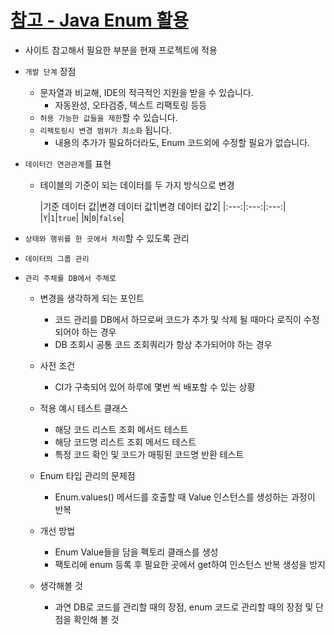 # [참고 - Java Enum 활용](https://woowabros.github.io/tools/2017/07/10/java-enum-uses.html)

- 사이트 참고해서 필요한 부분을 현재 프로젝트에 적용

- `개발 단계` 장점
	- 문자열과 비교해, IDE의 적극적인 지원을 받을 수 있습니다.
		- 자동완성, 오타검증, 텍스트 리팩토링 등등
	- `허용 가능한 값들을 제한`할 수 있습니다.
	- `리팩토링시 변경 범위가 최소화` 됩니다.
		- 내용의 추가가 필요하더라도, Enum 코드외에 수정할 필요가 없습니다.

- `데이터간 연관관계`를 표현
	- 테이블의 기준이 되는 데이터를 두 가지 방식으로 변경

	  |기준 데이터 값|변경 데이터 값1|변경 데이터 값2|
	  	          |:---:|:---:|:---:|
	  |`Y`|`1`|`true`|
	  |`N`|`0`|`false`|

- `상태와 행위를 한 곳에서 처리`할 수 있도록 관리
- `데이터의 그룹 관리`

- `관리 주체를 DB에서 주체로`
	- 변경을 생각하게 되는 포인트
		- 코드 관리를 DB에서 하므로써 코드가 추가 및 삭제 될 때마다 로직이 수정되어야 하는 경우
		- DB 조회시 공통 코드 조회쿼리가 항상 추가되어야 하는 경우
	- 사전 조건
		- CI가 구축되어 있어 하루에 몇번 씩 배포할 수 있는 상황
	- 적용 예시 테스트 클래스
		- 해당 코드 리스트 조회 메서드 테스트
		- 해당 코드명 리스트 조회 메서드 테스트
		- 특정 코드 확인 및 코드가 매핑된 코드명 반환 테스트
	- Enum 타입 관리의 문제점
		- Enum.values() 메서드를 호출할 때 Value 인스턴스를 생성하는 과정이 반복
	- 개선 방법
		- Enum Value들을 담을 펙토리 클래스를 생성
		- 팩토리에 enum 등록 후 필요한 곳에서 get하여 인스턴스 반복 생성을 방지

	- 생각해볼 것
		- 과연 DB로 코드를 관리할 때의 장점, enum 코드로 관리할 때의 장점 및 단점을 확인해 볼 것
